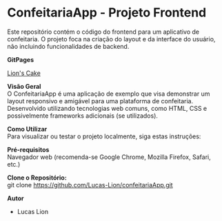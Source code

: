 # ConfeitariaApp - Projeto Frontend
Este repositório contém o código do frontend para um aplicativo de confeitaria. O projeto foca na criação do layout e da interface do usuário, não incluindo funcionalidades de backend. <br>

<strong>GitPages</strong> <br>

<a href="https://lucas-lion.github.io/confeitariaApp/website/index.html">Lion's Cake</a> <br>

<strong>Visão Geral</strong> <br>
O ConfeitariaApp é uma aplicação de exemplo que visa demonstrar um layout responsivo e amigável para uma plataforma de confeitaria. Desenvolvido utilizando tecnologias web comuns, como HTML, CSS e possivelmente frameworks adicionais (se utilizados). <br>

<strong>Como Utilizar</strong> <br>
Para visualizar ou testar o projeto localmente, siga estas instruções: <br>

<strong>Pré-requisitos</strong> <br>
Navegador web (recomenda-se Google Chrome, Mozilla Firefox, Safari, etc.) <br>

<strong>Clone o Repositório:</strong> <br>
git clone https://github.com/Lucas-Lion/confeitariaApp.git <br>


<strong>Autor</strong> <br>
- Lucas Lion

